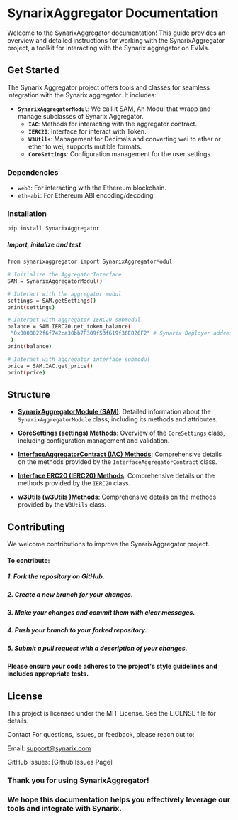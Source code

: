 # SynarixAggregator Documentation

Welcome to the SynarixAggregator documentation! This guide provides an overview and detailed instructions for working with the SynarixAggregator project, a toolkit for interacting with the Synarix aggregator on EVMs.

## Get Started
The Synarix Aggregator project offers tools and classes for seamless integration with the Synarix aggregator. It includes:

- **`SynarixAggregatorModul`**: We call it SAM, An Modul that wrapp and manage subclasses of Synarix Aggregator.
    - **`IAC`**: Methods for interacting with the aggregator contract.
    - **`IERC20`**: Interface for interact with Token.
    - **`W3Utils`**: Management for Decimals and converting wei to ether or ether to wei, supports mutible formats.
    - **`CoreSettings`**: Configuration management for the user settings.

### Dependencies
- `web3`: For interacting with the Ethereum blockchain.
- `eth-abi`: For Ethereum ABI encoding/decoding

###  Installation
```bash
pip install SynarixAggregator
```

##### Import, initalize and test
```bash
from synarixaggregator import SynarixAggregatorModul

# Initialize the AggregatorInterface
SAM = SynarixAggregatorModul() 

# Interact with the aggregator modul
settings = SAM.getSettings()
print(settings)

# Interact with aggregator IERC20 submodul
balance = SAM.IERC20.get_token_balance(
 "0x0000022f6f742ca30bb7F309f53f619f36E826F2" # Synarix Deployer address
 )
print(balance)

# Interact with aggregator interface submodul
price = SAM.IAC.get_price()
print(price)
```



## Structure

- **[SynarixAggregatorModule (SAM)](Synarix_Aggregator_Module.md)**: 
  Detailed information about the `SynarixAggregatorModule` class, including its methods and attributes.

- **[CoreSettings (settings) Methods](settings_methods.md)**: 
  Overview of the `CoreSettings` class, including configuration management and validation.

- **[InterfaceAggregatorContract (IAC) Methods](aggregator_functions.md)**: 
  Comprehensive details on the methods provided by the `InterfaceAggregatorContract` class.

- **[Interface ERC20 (IERC20) Methods](ierc20_functions.md)**: 
  Comprehensive details on the methods provided by the `IERC20` class.

- **[w3Utils (w3Utils )Methods](w3Utils_functions.md)**: 
  Comprehensive details on the methods provided by the `W3Utils` class.



## Contributing
We welcome contributions to improve the SynarixAggregator project. 
#### To contribute:
##### 1. Fork the repository on GitHub.
##### 2. Create a new branch for your changes.
##### 3. Make your changes and commit them with clear messages.
##### 4. Push your branch to your forked repository.
##### 5. Submit a pull request with a description of your changes.

#### Please ensure your code adheres to the project's style guidelines and includes appropriate tests.

## License
This project is licensed under the MIT License. See the LICENSE file for details.

Contact
For questions, issues, or feedback, please reach out to:

Email: support@synarix.com

GitHub Issues: [Github Issues Page]

### Thank you for using SynarixAggregator! 
### We hope this documentation helps you effectively leverage our tools and integrate with Synarix.